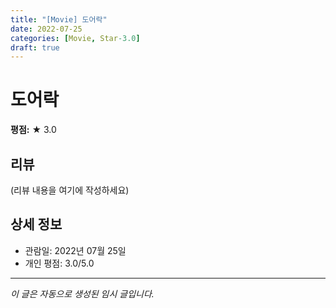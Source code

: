 ```yaml
---
title: "[Movie] 도어락"
date: 2022-07-25
categories: [Movie, Star-3.0]
draft: true
---
```


# 도어락

**평점:** ★ 3.0

## 리뷰

(리뷰 내용을 여기에 작성하세요)

## 상세 정보

- 관람일: 2022년 07월 25일
- 개인 평점: 3.0/5.0

---

*이 글은 자동으로 생성된 임시 글입니다.*
